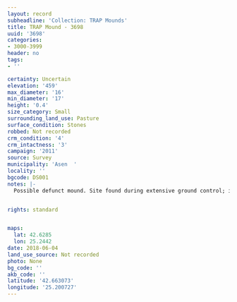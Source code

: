 ```yaml
---
layout: record
subheadline: 'Collection: TRAP Mounds'
title: TRAP Mound - 3698
uuid: '3698'
categories:
- 3000-3999
header: no
tags:
- ''

certainty: Uncertain
elevation: '459'
max_diameter: '16'
min_diameter: '17'
height: '0.4'
size_category: Small
surrounding_land_use: Pasture
surface_condition: Stones
robbed: Not recorded
crm_condition: '4'
crm_intactness: '3'
campaign: '2011'
source: Survey
municipality: 'Asen  '
locality: ''
bgcode: DS001
notes: |-
  Possible defunct mound. Site found during extensive ground control; identified as mound but not fully registered.


rights: standard


maps:
  lat: 42.6285
  lon: 25.2442
date: 2018-06-04
land_use_source: Not recorded
photo: None
bg_code: ''
akb_code: ''
latitude: '42.663073'
longitude: '25.200727'
---
```

